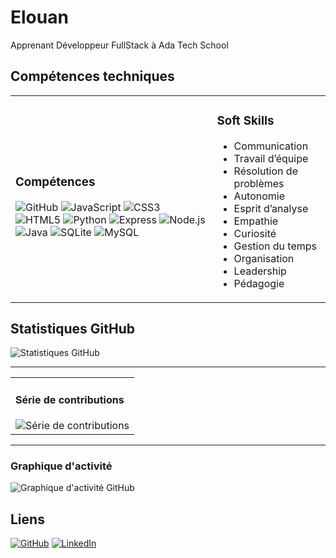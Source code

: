 # Elouan

Apprenant Développeur FullStack à Ada Tech School

## Compétences techniques
<table><tr>
<td>
<h3>Compétences</h3>
<div>
<img alt="GitHub" src="https://img.shields.io/badge/GitHub-181717?style=flat&logo=github&logoColor=white" />
<img alt="JavaScript" src="https://img.shields.io/badge/JavaScript-F7DF1E?style=flat&logo=javascript&logoColor=white" />
<img alt="CSS3" src="https://img.shields.io/badge/CSS3-1572B6?style=flat&logo=css3&logoColor=white" />
<img alt="HTML5" src="https://img.shields.io/badge/HTML5-E34F26?style=flat&logo=html5&logoColor=white" />
<img alt="Python" src="https://img.shields.io/badge/Python-3776AB?style=flat&logo=python&logoColor=white" />
<img alt="Express" src="https://img.shields.io/badge/Express-000000?style=flat&logo=express&logoColor=white" />
<img alt="Node.js" src="https://img.shields.io/badge/Node.js-339933?style=flat&logo=nodedotjs&logoColor=white" />
<img alt="Java" src="https://img.shields.io/badge/Java-007396?style=flat&logo=coffeescript&logoColor=white" />
<img alt="SQLite" src="https://img.shields.io/badge/SQLite-003B57?style=flat&logo=sqlite&logoColor=white" />
<img alt="MySQL" src="https://img.shields.io/badge/MySQL-4479A1?style=flat&logo=mysql&logoColor=white" />
</div>
</td>
<td>
<h3>Soft Skills</h3>
<ul>
<li>Communication</li>
<li>Travail d’équipe</li>
<li>Résolution de problèmes</li>
<li>Autonomie</li>
<li>Esprit d’analyse</li>
<li>Empathie</li>
<li>Curiosité</li>
<li>Gestion du temps</li>
<li>Organisation</li>
<li>Leadership</li>
<li>Pédagogie</li>
</ul>
</td>
</tr></table>

## Statistiques GitHub
![Statistiques GitHub](https://github-readme-stats.vercel.app/api?username=DwoDwoS&show_icons=true&theme=tokyonight)

---

<table><tr>
<td valign="top">
<h4>Série de contributions</h4>
<img alt="Série de contributions" src="https://streak-stats.demolab.com?user=DwoDwoS&theme=dracula&hide_border=true" />
</td>
</tr></table>

---

### Graphique d'activité
![Graphique d'activité GitHub](https://github-readme-activity-graph.vercel.app/graph?username=DwoDwoS&theme=dracula)

## Liens
[![GitHub](https://img.shields.io/badge/GitHub-181717?logo=github&logoColor=white)](https://github.com/DwoDwoS/)
[![LinkedIn](https://img.shields.io/badge/LinkedIn-0A66C2?logo=linkedin&logoColor=white)](https://www.linkedin.com/in/elouan-gauriaud/)


